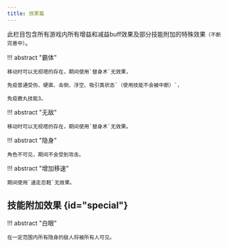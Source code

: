 ```yaml
---
title: 效果篇
---
```


此栏目包含所有游戏内所有增益和减益buff效果及部分技能附加的特殊效果`（不断完善中）`。

!!! abstract "霸体"

    移动时可以无视塔的存在，期间使用`替身术`无效果，

    免疫普通受伤、硬直、击倒、浮空、吸引类状态`（使用技能不会被中断）`，

    免疫鹿丸技能3。

!!! abstract "无敌"

    移动时可以无视塔的存在，期间使用`替身术`无效果。

!!! abstract "隐身"

    角色不可见，期间不会受到攻击。

!!! abstract "增加移速"

    期间使用`速走忍鞋`无效果。

## 技能附加效果 {id="special"}

!!! abstract "白眼"

    在一定范围内所有隐身的敌人将被所有人可见。
